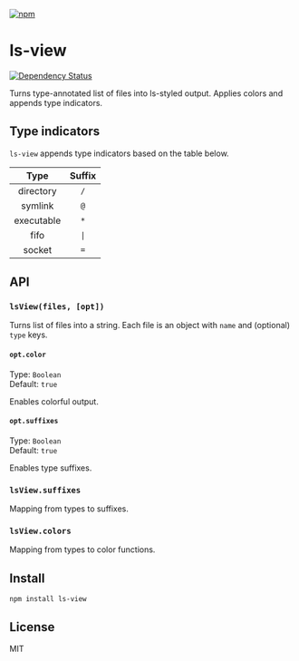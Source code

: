 [![npm](https://nodei.co/npm/ls-view.png)](https://nodei.co/npm/ls-view/)

# ls-view

[![Dependency Status][david-badge]][david]

Turns type-annotated list of files into ls-styled output. Applies colors and appends type indicators.

[david]: https://david-dm.org/eush77/ls-view
[david-badge]: https://david-dm.org/eush77/ls-view.png

## Type indicators

`ls-view` appends type indicators based on the table below.

| Type       | Suffix              |
| :--------: | :-----------------: |
| directory  | `/`                 |
| symlink    | `@`                 |
| executable | `*`                 |
| fifo       | <code>&#x7c;</code> |
| socket     | `=`                 |

## API

### `lsView(files, [opt])`

Turns list of files into a string. Each file is an object with `name` and (optional) `type` keys.

#### `opt.color`

Type: `Boolean`<br>
Default: `true`

Enables colorful output.

#### `opt.suffixes`

Type: `Boolean`<br>
Default: `true`

Enables type suffixes.

### `lsView.suffixes`

Mapping from types to suffixes.

### `lsView.colors`

Mapping from types to color functions.

## Install

```
npm install ls-view
```

## License

MIT
